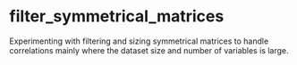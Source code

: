 # filter_symmetrical_matrices
Experimenting with filtering and sizing symmetrical matrices to handle correlations mainly where the dataset size and number of variables is large.
